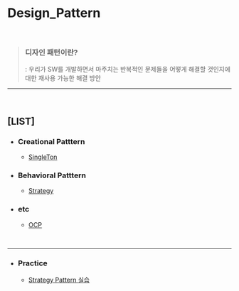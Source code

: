 # Design_Pattern
<br>

> ###  디자인 패턴이란? 
>: 우리가 SW를 개발하면서 마주치는 반복적인 문제들을 어떻게 해결할 것인지에 대한 재사용 가능한 해결 방안

---
<br>

## [LIST]
+ ### Creational Patttern
  
  + <a href="Creational Pattern/Singleton.md">SingleTon</a>

+ ### Behavioral Patttern
  
  + <a href="Behavioral pattern/Strategy.md">Strategy</a>

+ ### etc
  
  + <a href="etc/OCP.md">OCP</a>


<br>
<hr>

+ ### Practice
  
  + <a href="Practice/Strategy Pattern.md">Strategy Pattern 실습</a>
